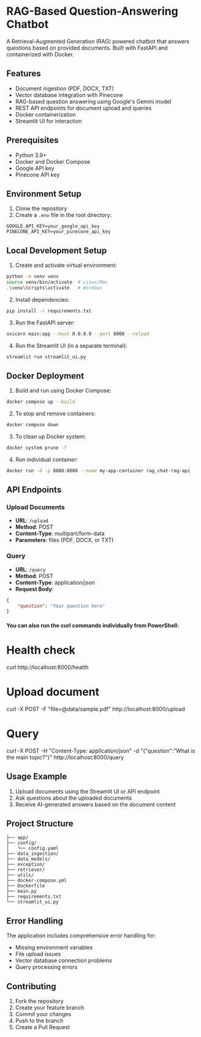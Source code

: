 # RAG-Based Question-Answering Chatbot

A Retrieval-Augmented Generation (RAG) powered chatbot that answers questions based on provided documents. Built with FastAPI and containerized with Docker.

## Features

- Document ingestion (PDF, DOCX, TXT)
- Vector database integration with Pinecone
- RAG-based question answering using Google's Gemini model
- REST API endpoints for document upload and queries
- Docker containerization
- Streamlit UI for interaction

## Prerequisites

- Python 3.9+
- Docker and Docker Compose
- Google API key
- Pinecone API key

## Environment Setup

1. Clone the repository
2. Create a `.env` file in the root directory:

```env
GOOGLE_API_KEY=your_google_api_key
PINECONE_API_KEY=your_pinecone_api_key
```

## Local Development Setup

1. Create and activate virtual environment:

```bash
python -m venv venv
source venv/bin/activate  # Linux/Mac
.\venv\Scripts\activate   # Windows
```

2. Install dependencies:

```bash
pip install -r requirements.txt
```

3. Run the FastAPI server:

```bash
uvicorn main:app --host 0.0.0.0 --port 8000 --reload
```

4. Run the Streamlit UI (in a separate terminal):

```bash
streamlit run streamlit_ui.py
```

## Docker Deployment

1. Build and run using Docker Compose:

```bash
docker compose up --build
```

2. To stop and remove containers:

```bash
docker compose down
```

3. To clean up Docker system:

```bash
docker system prune -f
```

4. Run individual container:

```bash
docker run -d -p 8080:8080 --name my-app-container rag_chat-rag-api
```

## API Endpoints

### Upload Documents
- **URL**: `/upload`
- **Method**: POST
- **Content-Type**: multipart/form-data
- **Parameters**: files (PDF, DOCX, or TXT)

### Query
- **URL**: `/query`
- **Method**: POST
- **Content-Type**: application/json
- **Request Body**:
```json
{
    "question": "Your question here"
}
```
#### You can also run the curl commands individually from PowerShell:
# Health check
curl http://localhost:8000/health

# Upload document

curl -X POST -F "file=@data/sample.pdf" http://localhost:8000/upload

# Query

curl -X POST -H "Content-Type: application/json" -d "{\"question\":\"What is the main topic?\"}" http://localhost:8000/query

## Usage Example

1. Upload documents using the Streamlit UI or API endpoint
2. Ask questions about the uploaded documents
3. Receive AI-generated answers based on the document content

## Project Structure

```
├── app/
├── config/
│   └── config.yaml
├── data_ingestion/
├── data_models/
├── exception/
├── retriever/
├── utils/
├── docker-compose.yml
├── Dockerfile
├── main.py
├── requirements.txt
└── streamlit_ui.py
```

## Error Handling

The application includes comprehensive error handling for:
- Missing environment variables
- File upload issues
- Vector database connection problems
- Query processing errors

## Contributing

1. Fork the repository
2. Create your feature branch
3. Commit your changes
4. Push to the branch
5. Create a Pull Request

